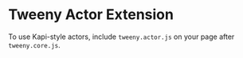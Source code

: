 Tweeny Actor Extension
===

To use Kapi-style actors, include `tweeny.actor.js` on your page after `tweeny.core.js`.